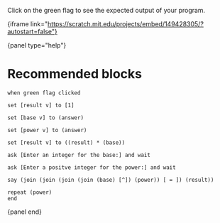 Click on the green flag to see the expected output of your program.

{iframe link="https://scratch.mit.edu/projects/embed/149428305/?autostart=false"}

{panel type="help"}

# Recommended blocks

<pre><code class="scratch:split:random">when green flag clicked
</code></pre>

<pre><code class="scratch:split:random">set [result v] to [1]

set [base v] to (answer)

set [power v] to (answer)

set [result v] to ((result) * (base))
</code></pre>

<pre><code class="scratch:split:random">ask [Enter an integer for the base:] and wait

ask [Enter a positve integer for the power:] and wait
</code></pre>

<pre><code class="scratch:split:random">say (join (join (join (join (base) [^]) (power)) [ = ]) (result))
</code></pre>

<pre><code class="scratch:split:random">repeat (power)
end
</code></pre>

{panel end}